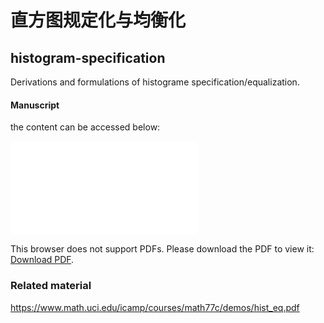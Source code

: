 # 直方图规定化与均衡化
## histogram-specification

Derivations and formulations of histograme specification/equalization.

#### Manuscript
the content can be accessed below:

<object data="hist-spec.pdf" type="application/pdf" width="80%" height="700px">
    <embed src="hist-spec.pdf.pdf">
        <p>This browser does not support PDFs. Please download the PDF to view it: <a href="https://github.com/sorenchiron/histogram-specification/blob/main/hist-spec.pdf">Download PDF</a>.</p>
    </embed>
</object>

### Related material

https://www.math.uci.edu/icamp/courses/math77c/demos/hist_eq.pdf

